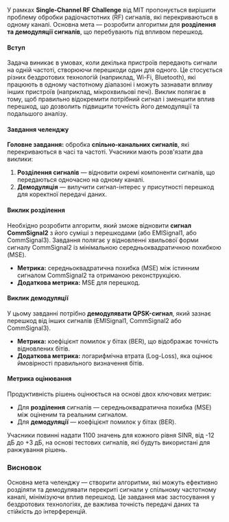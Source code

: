 

У рамках **Single-Channel RF Challenge** від MIT пропонується вирішити проблему обробки радіочастотних (RF) сигналів, які перекриваються в одному каналі. Основна мета — розробити алгоритми для **розділення та демодуляції сигналів**, що перебувають під впливом перешкод.

#### Вступ
Задача виникає в умовах, коли декілька пристроїв передають сигнали на одній частоті, створюючи перешкоди один для одного. Це стосується різних бездротових технологій (наприклад, Wi-Fi, Bluetooth), які працюють в одному частотному діапазоні і можуть зазнавати впливу інших пристроїв (наприклад, мікрохвильові печі). Виклик полягає в тому, щоб правильно відокремити потрібний сигнал і зменшити вплив перешкод, що дозволить підвищити точність його демодуляції та подальшого аналізу.

#### Завдання челенджу
**Головне завдання:** обробка **спільно-канальних сигналів**, які перекриваються в часі та частоті. Учасники мають розв'язати два виклики:
1. **Розділення сигналів** — відновити окремі компоненти сигналів, що передаються одночасно на одному каналі.
2. **Демодуляція** — вилучити сигнал-інтерес у присутності перешкод для коректної передачі даних.

#### Виклик розділення
Необхідно розробити алгоритм, який зможе відновити **сигнал CommSignal2** з його суміші з перешкодами (або EMISignal1, або CommSignal3). Завдання полягає у відновленні хвильової форми сигналу CommSignal2 із мінімальною середньоквадратичною похибкою (MSE).

- **Метрика:** середньоквадратична похибка (MSE) між істинним сигналом CommSignal2 та отриманою реконструкцією.
- **Додаткова метрика:** MSE для перешкод.

#### Виклик демодуляції
У цьому завданні потрібно **демодулявати QPSK-сигнал**, який зазнає перешкод від інших сигналів (EMISignal1, CommSignal2 або CommSignal3).

- **Метрика:** коефіцієнт помилок у бітах (BER), що відображає точність відновлених бітів.
- **Додаткова метрика:** логарифмічна втрата (Log-Loss), яка оцінює ймовірності правильного визначення бітів.

#### Метрика оцінювання
Продуктивність рішень оцінюється на основі двох ключових метрик:
- Для **розділення** сигналів — середньоквадратична похибка (MSE) між оціненим та реальним сигналом.
- Для **демодуляції** — коефіцієнт помилок у бітах (BER).

Учасники повинні надати 1100 значень для кожного рівня SINR, від -12 дБ до +3 дБ, на основі тестових сигналів, які будуть використані для ранжування рішень.

### Висновок
Основна мета челенджу — створити алгоритми, які можуть ефективно розділяти та демодулявати перекриті сигнали у спільному частотному каналі, мінімізуючи вплив перешкод. Це завдання має застосування у бездротових технологіях, де важлива точність передачі даних та стійкість до інтерференцій.
